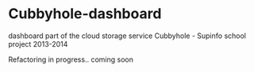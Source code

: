 Cubbyhole-dashboard
===================

dashboard part of the cloud storage service Cubbyhole - Supinfo school project 2013-2014


Refactoring in progress.. coming soon
